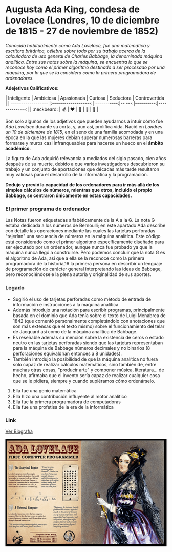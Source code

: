 # Augusta Ada King, condesa de Lovelace (Londres, 10 de diciembre de 1815 - 27 de noviembre de 1852)


_Conocida habitualmente como Ada Lovelace, fue una matemática y escritora británica, célebre sobre todo por su trabajo acerca de la calculadora de uso general de Charles Babbage, la denominada máquina analítica. Entre sus notas sobre la máquina, se encuentra lo que se reconoce hoy como el primer algoritmo destinado a ser procesado por una máquina, por lo que se la considera como la primera programadora de ordenadores._

**Adejetivos Calificativos:**

| Inteligente        | Ambiciosa           | Apasionada  | Curiosa  | Seductora | Controvertida |
| ------------------ |:-------------------:| -----------:|--    ---:|----------:|--------------:|
| :neckbeard:        | :moneybag:          | :heart:     | :eyes:   | :lips:    |   :tongue:    |



Son solo algunos de los adjetivos que pueden ayudarnos a intuir cómo fue _Ada Lovelace_ durante su corta, y, aun así, prolífica vida. Nació en _Londres un 10 de diciembre de 1815_, en el seno de una familia acomodada y en una época en la que las mujeres debían superar numerosas barreras para formarse y muros casi infranqueables para hacerse un hueco en el **ámbito académico**.

La figura de Ada adquirió relevancia a mediados del siglo pasado, cien años después de su muerte, debido a que varios investigadores descubrieron su trabajo y un conjunto de aportaciones que décadas más tarde resultaron muy valiosas para el desarrollo de la informática y la programación.

**Dedujo y previó la capacidad de los ordenadores para ir más allá de los simples cálculos de números, mientras que otros, incluido el propio Babbage, se centraron únicamente en estas capacidades.**

### El primer programa de ordenador

Las Notas fueron etiquetadas alfabéticamente de la A a la G. La nota G estaba dedicada a los números de Bernoulli; en este apartado Ada describe con detalle las operaciones mediante las cuales las tarjetas perforadas "tejerían" una secuencia de números en la máquina analítica. Este código está considerado como el primer algoritmo específicamente diseñado para ser ejecutado por un ordenador, aunque nunca fue probado ya que la máquina nunca llegó a construirse. Pero podemos concluir que la nota G es el algoritmo de Ada, así que a ella se la reconoce como la primera programadora de la historia,16​ la primera persona en describir un lenguaje de programación de carácter general interpretando las ideas de Babbage, pero reconociéndosele la plena autoría y originalidad de sus aportes.


### Legado


+ Sugirió el uso de tarjetas perforadas como método de entrada de información e instrucciones a la máquina analítica
+ Además introdujo una notación para escribir programas, principalmente basada en el dominio que Ada tenía sobre el texto de Luigi Menabrea de 1842 (que comentó personalmente completándolo con anotaciones que son más extensas que el texto mismo) sobre el funcionamiento del telar de Jacquard así como de la máquina analítica de Babbage. 
+ Es reseñable además su mención sobre la existencia de ceros o estado neutro en las tarjetas perforadas siendo que las tarjetas representaban para la máquina de Babbage números decimales y no binarios (8 perforaciones equivaldrían entonces a 8 unidades).
+ También introdujo la posibilidad de que la máquina analítica no fuera solo capaz de realizar cálculos matemáticos, sino también de, entre muchas otras cosas, "producir arte" y componer música, literatura... de hecho, afirmaba que el invento sería capaz de realizar cualquier cosa que se le pidiera, siempre y cuando supiéramos cómo ordenárselo.

1. Ella fue una genio matemática
2. Ella hizo una contribución influyente al motor analítico
3. Ella fue la primera programadora de computadoras
4. Ella fue una profetisa de la era de la informática



### Link

[Ver Biografía](https://es.wikipedia.org/wiki/Ada_Lovelace)


![alt text](https://github.com/DianaLeyRa/superHeroinas/blob/main/adaLovelace.png "Ada Lovelace")



